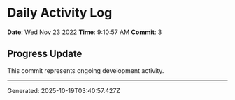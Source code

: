 # Daily Activity Log

**Date**: Wed Nov 23 2022
**Time**: 9:10:57 AM
**Commit**: 3

## Progress Update

This commit represents ongoing development activity.

---
Generated: 2025-10-19T03:40:57.427Z
